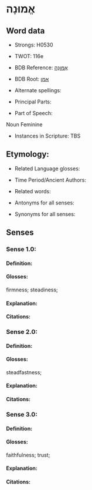 # אֱמוּנָה

<!-- Status: S2="NeedsEdits" -->
<!-- Lexica used for edits:   -->

## Word data

* Strongs: H0530

* TWOT: 116e

* BDB Reference: [אֱמוּנָה](rc://en/bdb/dict/a.dy.af)

* BDB Root: [אמן](rc://en/bdb/dict/a.dy.aa)

* Alternate spellings:

* Principal Parts:

* Part of Speech:

Noun Feminine

* Instances in Scripture: TBS

## Etymology:

* Related Language glosses:

* Time Period/Ancient Authors:

* Related words:

* Antonyms for all senses:

* Synonyms for all senses:

## Senses

### Sense 1.0:

#### Definition:

#### Glosses:

firmness; steadiness; 

#### Explanation:

#### Citations:



### Sense 2.0:

#### Definition:

#### Glosses:

steadfastness; 

#### Explanation:

#### Citations:



### Sense 3.0:

#### Definition:

#### Glosses:

faithfulness; trust; 

#### Explanation:

#### Citations:




